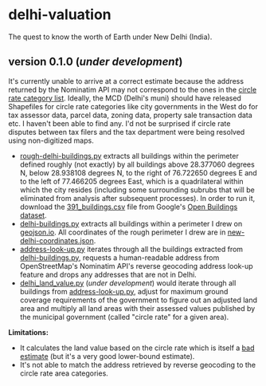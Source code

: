 # delhi-valuation
The quest to know the worth of Earth under New Delhi (India).
## version 0.1.0 (*under development*)
It's currently unable to arrive at a correct estimate because the address returned by the Nominatim API may not correspond to the ones in the [circle rate category list](https://github.com/vinamrsachdeva/delhi-valuation/blob/main/circle-rate.csv). Ideally, the MCD (Delhi's muni) should have released Shapefiles for circle rate categories like city governments in the West do for tax assessor data, parcel data, zoning data, property sale transaction data etc. I haven't been able to find any. I'd not be surprised if circle rate disputes between tax filers and the tax department were being resolved using non-digitized maps.
- [rough-delhi-buildings.py](https://github.com/vinamrsachdeva/delhi-valuation/blob/main/rough-delhi-buildings.py) extracts all buildings within the perimeter defined roughly (not exactly) by all buildings above 28.377060 degrees N, below 28.938108 degrees N, to the right of 76.722650 degrees E and to the left of 77.466205 degrees East, which is a quadrilateral within which the city resides (including some surrounding subrubs that will be eliminated from analysis after subsequent processes). In order to run it, download the [391_buildings.csv](https://storage.googleapis.com/open-buildings-data/v3/polygons_s2_level_4_gzip/391_buildings.csv.gz) file from Google's [Open Buildings dataset](https://sites.research.google/open-buildings/#download).
- [delhi-buildings.py](https://github.com/vinamrsachdeva/delhi-valuation/blob/main/delhi-buildings.py) extracts all buildings within a perimeter I drew on [geojson.io](https://geojson.io/). All coordinates of the rough perimeter I drew are in [new-delhi-coordinates.json](https://github.com/vinamrsachdeva/delhi-valuation/blob/main/new-delhi-coordinates.json).
- [address-look-up.py](https://github.com/vinamrsachdeva/delhi-valuation/blob/main/address-look-up.py) iterates through all the buildings extracted from [delhi-buildings.py](https://github.com/vinamrsachdeva/delhi-valuation/blob/main/delhi-buildings.py), requests a human-readable address from OpenStreetMap's Nominatim API's reverse geocoding address look-up feature and drops any addresses that are not in Delhi.
- [delhi_land_value.py](https://github.com/vinamrsachdeva/delhi-valuation/blob/main/delhi-land-value.py) (*under development*) would iterate through all buildings from [address-look-up.py](https://github.com/vinamrsachdeva/delhi-valuation/blob/main/address-look-up.py), adjust for maximum ground coverage requirements of the government to figure out an adjusted land area and multiply all land areas with their assessed values published by the municipal government (called "circle rate" for a given area).

**Limitations:**
- It calculates the land value based on the circle rate which is itself a [bad estimate](https://www.thehindubusinessline.com/opinion/the-official-price-of-land-is-a-joke/article64592464.ece) (but it's a very good lower-bound estimate).
- It's not able to match the address retrieved by reverse geocoding to the circle rate area categories.

